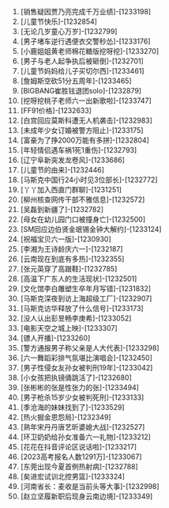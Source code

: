 
1. [销售疑因贾乃亮完成千万业绩]-[1233198]
1. [儿童节快乐]-[1232854]
1. [无论几岁童心万岁]-[1232799]
1. [男子堵车逆行遇便衣交警秒怂]-[1233176]
1. [小鹿姐姐黄老师棉花糖版挖呀挖]-[1233270]
1. [男子与老人起争执后被砸倒]-[1232701]
1. [儿童节妈妈给儿子买切尔西]-[1233461]
1. [詹姆斯空砍51分五周年]-[1233465]
1. [BIGBANG崔胜铉退团solo]-[1232879]
1. [挖呀挖桃子老师六一出新歌啦]-[1233747]
1. [FF91价格]-[1232633]
1. [白宫回应莫斯科遭无人机袭击]-[1232983]
1. [未成年少女订婚被警方阻止]-[1233175]
1. [富豪为了挣2000万能有多拼]-[1232804]
1. [年轻情侣遇车祸1死1重伤]-[1232793]
1. [辽宁阜新突发龙卷风]-[1233686]
1. [儿童节的由来]-[1232446]
1. [马斯克中国行24小时见3位部长]-[1232772]
1. [丫丫加入西直门群聊]-[1231251]
1. [柳州核查网传干部不雅信息]-[1232572]
1. [吴磊到新疆了]-[1232782]
1. [母女在幼儿园门口被撞身亡]-[1232500]
1. [SM回应边伯贤金珉锡金钟大解约]-[1233124]
1. [祝福宝贝六一版]-[1230930]
1. [李湘为王诗龄庆六一]-[1232187]
1. [云南现在到底有多热]-[1232355]
1. [张元英穿了高跟鞋]-[1232785]
1. [高温下广东人的生活现状]-[1232501]
1. [文化馆李白雕塑生卒年月写错]-[1231832]
1. [马斯克深夜到访上海超级工厂]-[1232907]
1. [马斯克访华释放了什么信号]-[1233173]
1. [没人认出彭昱畅李庚希]-[1233052]
1. [电影天空之城上映]-[1233307]
1. [镖人开播]-[1233260]
1. [警方通报男子称父亲是人大代表]-[1233298]
1. [六一舞蹈彩排气氛堪比演唱会]-[1232450]
1. [男子性侵女友孙女被判刑19年]-[1233042]
1. [小女孩把执镜俑跳活了]-[1232680]
1. [张彬彬的张是性张力的张]-[1233494]
1. [男子枪杀15岁少女被判死刑]-[1233133]
1. [季沧海的妹妹找到了]-[1233529]
1. [热火掘金恩怨局]-[1232349]
1. [熟年宋丹丹唐艺昕婆媳大战]-[1232527]
1. [环卫奶奶给孙女准备六一礼物]-[1233212]
1. [花花在抖音评论区说话啦]-[1233217]
1. [2023高考报名人数1291万]-[1233067]
1. [东莞出现今夏首例热射病]-[1232788]
1. [矣进宏试训北控男篮]-[1233324]
1. [河南省长：麦收是当前头等大事]-[1232998]
1. [赵立坚履新职后现身云南边境]-[1233349]